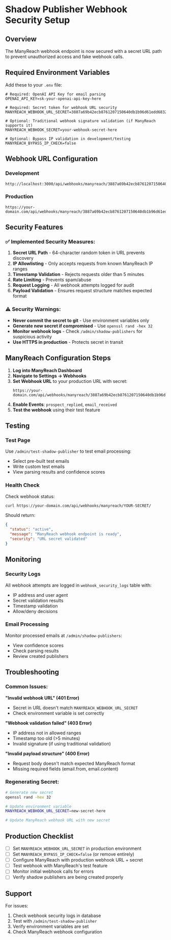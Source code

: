 # Shadow Publisher Webhook Security Setup

## Overview
The ManyReach webhook endpoint is now secured with a secret URL path to prevent unauthorized access and fake webhook calls.

## Required Environment Variables

Add these to your `.env` file:

```env
# Required: OpenAI API Key for email parsing
OPENAI_API_KEY=sk-your-openai-api-key-here

# Required: Secret token for webhook URL security
MANYREACH_WEBHOOK_URL_SECRET=3887a69b42ecb8761207150640db1b96d61edd6832bca7ae27f57725c2e84668

# Optional: Traditional webhook signature validation (if ManyReach supports it)
MANYREACH_WEBHOOK_SECRET=your-webhook-secret-here

# Optional: Bypass IP validation in development/testing
MANYREACH_BYPASS_IP_CHECK=false
```

## Webhook URL Configuration

### Development
```
http://localhost:3000/api/webhooks/manyreach/3887a69b42ecb8761207150640db1b96d61edd6832bca7ae27f57725c2e84668
```

### Production
```
https://your-domain.com/api/webhooks/manyreach/3887a69b42ecb8761207150640db1b96d61edd6832bca7ae27f57725c2e84668
```

## Security Features

### ✅ Implemented Security Measures:
1. **Secret URL Path** - 64-character random token in URL prevents discovery
2. **IP Allowlisting** - Only accepts requests from known ManyReach IP ranges
3. **Timestamp Validation** - Rejects requests older than 5 minutes
4. **Rate Limiting** - Prevents spam/abuse
5. **Request Logging** - All webhook attempts logged for audit
6. **Payload Validation** - Ensures request structure matches expected format

### ⚠️ Security Warnings:
- **Never commit the secret to git** - Use environment variables only
- **Generate new secret if compromised** - Use `openssl rand -hex 32`
- **Monitor webhook logs** - Check `/admin/shadow-publishers` for suspicious activity
- **Use HTTPS in production** - Protects secret in transit

## ManyReach Configuration Steps

1. **Log into ManyReach Dashboard**
2. **Navigate to Settings → Webhooks**
3. **Set Webhook URL** to your production URL with secret:
   ```
   https://your-domain.com/api/webhooks/manyreach/3887a69b42ecb8761207150640db1b96d61edd6832bca7ae27f57725c2e84668
   ```
4. **Enable Events**: `prospect_replied`, `email_received`
5. **Test the webhook** using their test feature

## Testing

### Test Page
Use `/admin/test-shadow-publisher` to test email processing:
- Select pre-built test emails
- Write custom test emails
- View parsing results and confidence scores

### Health Check
Check webhook status:
```bash
curl https://your-domain.com/api/webhooks/manyreach/YOUR-SECRET/
```

Should return:
```json
{
  "status": "active",
  "message": "ManyReach webhook endpoint is ready",
  "security": "URL secret validated"
}
```

## Monitoring

### Security Logs
All webhook attempts are logged in `webhook_security_logs` table with:
- IP address and user agent
- Secret validation results
- Timestamp validation
- Allow/deny decisions

### Email Processing
Monitor processed emails at `/admin/shadow-publishers`:
- View confidence scores
- Check parsing results
- Review created publishers

## Troubleshooting

### Common Issues:

**"Invalid webhook URL" (401 Error)**
- Secret in URL doesn't match `MANYREACH_WEBHOOK_URL_SECRET`
- Check environment variable is set correctly

**"Webhook validation failed" (403 Error)**
- IP address not in allowed ranges
- Timestamp too old (>5 minutes)
- Invalid signature (if using traditional validation)

**"Invalid payload structure" (400 Error)**
- Request body doesn't match expected ManyReach format
- Missing required fields (email.from, email.content)

### Regenerating Secret:
```bash
# Generate new secret
openssl rand -hex 32

# Update environment variable
MANYREACH_WEBHOOK_URL_SECRET=new-secret-here

# Update ManyReach webhook URL with new secret
```

## Production Checklist

- [ ] Set `MANYREACH_WEBHOOK_URL_SECRET` in production environment
- [ ] Set `MANYREACH_BYPASS_IP_CHECK=false` (or remove entirely)  
- [ ] Configure ManyReach with production webhook URL + secret
- [ ] Test webhook with ManyReach's test feature
- [ ] Monitor initial webhook calls for errors
- [ ] Verify shadow publishers are being created properly

## Support

For issues:
1. Check webhook security logs in database
2. Test with `/admin/test-shadow-publisher`
3. Verify environment variables are set
4. Check ManyReach webhook configuration